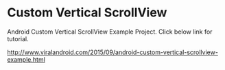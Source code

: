 # Custom Vertical ScrollView
Android Custom Vertical ScrollView Example Project. Click below link for tutorial.

http://www.viralandroid.com/2015/09/android-custom-vertical-scrollview-example.html
